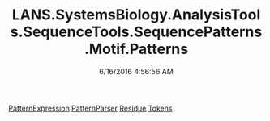 ﻿---
title: LANS.SystemsBiology.AnalysisTools.SequenceTools.SequencePatterns.Motif.Patterns
date: 6/16/2016 4:56:56 AM
---

[PatternExpression](T-LANS.SystemsBiology.AnalysisTools.SequenceTools.SequencePatterns.Motif.Patterns.PatternExpression.html)
[PatternParser](T-LANS.SystemsBiology.AnalysisTools.SequenceTools.SequencePatterns.Motif.Patterns.PatternParser.html)
[Residue](T-LANS.SystemsBiology.AnalysisTools.SequenceTools.SequencePatterns.Motif.Patterns.Residue.html)
[Tokens](T-LANS.SystemsBiology.AnalysisTools.SequenceTools.SequencePatterns.Motif.Patterns.Tokens.html)
